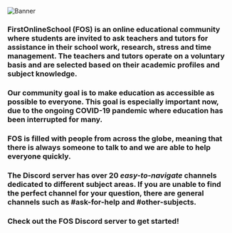 ![Banner](https://c10.patreonusercontent.com/3/eyJ3IjoxOTIwLCJ3ZSI6MX0%3D/patreon-media/p/campaign/5999434/af05b0b057784c5a83074531b1c546f4/1.png?token-time=1614816000&token-hash=PmvapUPloZz17KPEi_3WG2_har0JUjHnBIvM36DdfLA%3D)
### FirstOnlineSchool (FOS) is an online educational community where students are invited to ask teachers and tutors for assistance in their school work, research, stress and time management. The teachers and tutors operate on a voluntary basis and are selected based on their academic profiles and subject knowledge.

### Our community goal is to make education as accessible as possible to everyone. This goal is especially important now, **due to the ongoing COVID-19 pandemic where education has been interrupted for many.** 

### FOS is filled with people from across the globe, meaning that there is always someone to talk to and we are able to help everyone quickly. 

### The Discord server has over 20 *easy-to-navigate* channels dedicated to different subject areas. If you are unable to find the perfect channel for your question, there are general channels such as #ask-for-help and #other-subjects.

### Check out the FOS Discord server to get started!

